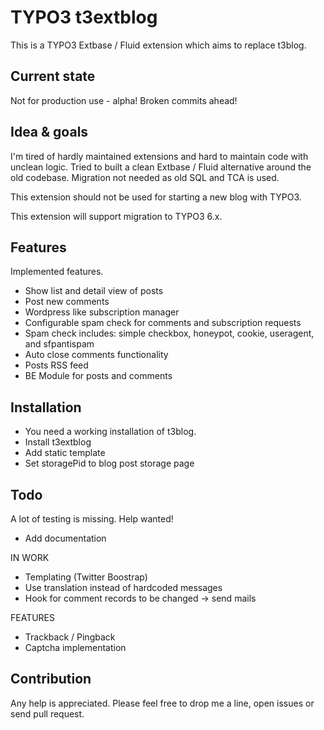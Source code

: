 TYPO3 t3extblog
===============

This is a TYPO3 Extbase / Fluid extension which aims to replace t3blog.


Current state
------------
Not for production use - alpha! Broken commits ahead!



Idea & goals
------------
I'm tired of hardly maintained extensions and hard to maintain code with unclean logic.
Tried to built a clean Extbase / Fluid alternative around the old codebase.
Migration not needed as old SQL and TCA is used.

This extension should not be used for starting a new blog with TYPO3.

This extension will support migration to TYPO3 6.x.


Features
------------

Implemented features.

* Show list and detail view of posts
* Post new comments
* Wordpress like subscription manager
* Configurable spam check for comments and subscription requests
* Spam check includes: simple checkbox, honeypot, cookie, useragent, and sfpantispam
* Auto close comments functionality 
* Posts RSS feed
* BE Module for posts and comments


Installation
------------

* You need a working installation of t3blog.
* Install t3extblog
* Add static template
* Set storagePid to blog post storage page


Todo
------------

A lot of testing is missing. Help wanted!

* Add documentation


IN WORK
* Templating (Twitter Boostrap)
* Use translation instead of hardcoded messages
* Hook for comment records to be changed -> send mails

FEATURES
* Trackback / Pingback
* Captcha implementation



Contribution
------------

Any help is appreciated. Please feel free to drop me a line, open issues or send pull request.
